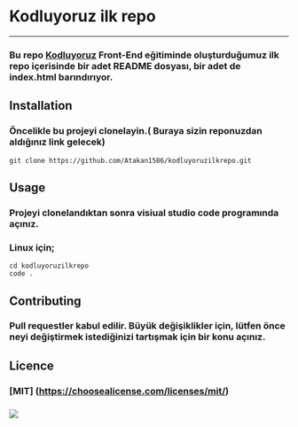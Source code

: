 # Kodluyoruz ilk repo
---
### Bu repo [Kodluyoruz](https://www.kodluyoruz.org/) Front-End eğitiminde oluşturduğumuz ilk repo içerisinde bir adet README dosyası, bir adet de index.html barındırıyor.
## Installation
### Öncelikle bu projeyi clonelayin.( Buraya sizin reponuzdan aldığınız link gelecek)
```
git clone https://github.com/Atakan1586/kodluyoruzilkrepo.git
```
## Usage
### Projeyi clonelandıktan sonra visiual studio code programında açınız.
### Linux için;
```
cd kodluyoruzilkrepo
code .
```
## Contributing
### Pull requestler kabul edilir. Büyük değişiklikler için, lütfen önce neyi değiştirmek istediğinizi tartışmak için bir konu açınız.
## Licence
### [MIT] (https://choosealicense.com/licenses/mit/)
### ![](https://camo.githubusercontent.com/06cfb69ee04911283e17b4523b0b861f111ad91fd51d7a65f944e6d1a10674bf/68747470733a2f2f6d69726f2e6d656469756d2e636f6d2f6d61782f333135302f322a545a654b306b794854524856763367556938427451672e706e67)